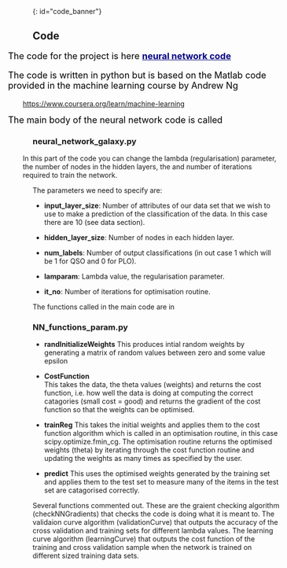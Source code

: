 {: id="code_banner"}

## Code 
<span style="font-size:large;color:black;margin-left: -50px;">The code for the project is here <a href="https://github.com/angelajburden/QSO_neural_network" style="color:navy;font-weight:bold;">neural network code</a></span>

<p style="font-size:large;color:black;margin-left: -50px;">The code is written in python but is based on the Matlab code provided in the machine learning course by Andrew Ng</p>

<a href="https://www.coursera.org/learn/machine-learning" style="font-size:large;color:navy;font-weight:bold;margin-left: -20px;">https://www.coursera.org/learn/machine-learning</a>


<span style="font-size:large;color:black;margin-left: -50px;">The main body of the neural network code is called</span>
 
### neural_network_galaxy.py

<p style="margin-left: -20px;"> In this part of the code you can change the lambda (regularisation) parameter, the number of nodes in the hidden layers, the and number of iterations required to train the network.   

The parameters we need to specify are:</p>

+ **input_layer_size**: Number of attributes of our data set that we wish to use to make a prediction of the classification of the data. In this case there are 10 (see data section).

+ **hidden_layer_size**: Number of nodes in each hidden layer.

+ **num_labels**: Number of output classifications (in out case 1 which will be 1 for QSO and 0 for PLO).

+ **lamparam**: Lambda value, the regularisation parameter.

+ **it_no**: Number of iterations for optimisation routine.

The functions called in the main code are in

### NN_functions_param.py

+ **randInitializeWeights**
This produces intial random weights by generating a matrix of random values between zero and some value epsilon

+ **CostFunction**        
This takes the data, the theta values (weights) and returns the cost function, i.e. how well the data is doing at computing the correct catagories (small cost = good) and returns the gradient of the cost function so that the weights can be optimised.

+ **trainReg**
This takes the initial weights and applies them to the cost function algorithm which is called in an optimisation routine, 
in this case scipy.optimize.fmin_cg. The optimisation routine returns the optimised weights (theta) by iterating through the cost function routine and updating the weights as many times as specified by the user.

+ **predict**
This uses the optimised weights generated by the training set and applies them to the test set to measure many of the items in the test set are catagorised correctly. 

    
Several functions commented out. These are the graient checking algorithm (checkNNGradients) that checks the code is doing what it is meant to. The validaion curve algorithm (validationCurve) that outputs the accuracy of the cross validation and training sets for different lambda values. The learning curve algorithm (learningCurve) that outputs the cost function of the training and cross validation sample when the network is trained on different sized training data sets.
